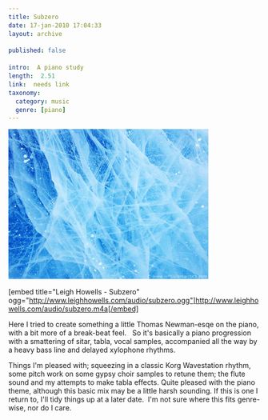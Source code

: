 ```yaml
---
title: Subzero
date: 17-jan-2010 17:04:33
layout: archive

published: false

intro:  A piano study
length:  2.51
link:  needs link
taxonomy:
  category: music
  genre: [piano]
---
```


![Subzero](sub.jpg)

[embed title="Leigh Howells - Subzero" ogg="http://www.leighhowells.com/audio/subzero.ogg"]http://www.leighhowells.com/audio/subzero.m4a[/embed]

Here I tried to create something a little Thomas Newman-esqe on the piano, with a bit more of a break-beat feel.   So it's basically a piano progression with a smattering of sitar, tabla, vocal samples, accompanied all the way by a heavy bass line and delayed xylophone rhythms.

Things I'm pleased with;  squeezing in a classic Korg Wavestation rhythm, some pitch work on some gypsy choir samples to retune them; the flute sound and my attempts to make tabla effects. Quite pleased with the piano theme, although this basic mix may be a little harsh sounding.  If this is one I return to, I'll tidy things up at a later date.  I'm not sure where this fits genre-wise, nor do I care.

